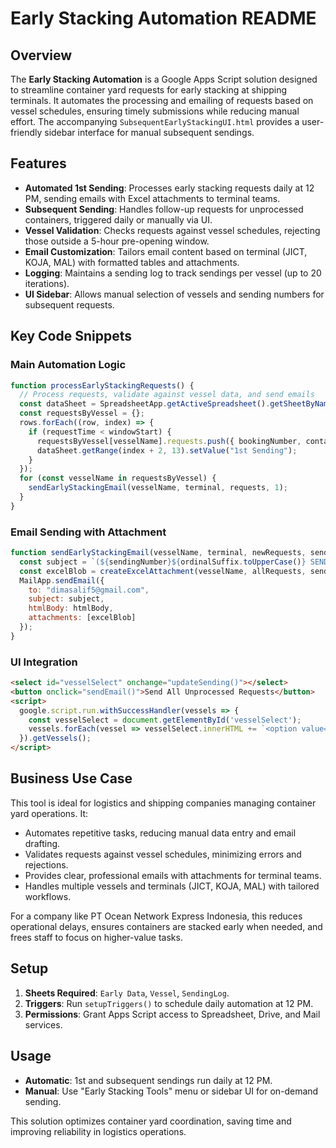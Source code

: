 # Early Stacking Automation README

## Overview
The **Early Stacking Automation** is a Google Apps Script solution designed to streamline container yard requests for early stacking at shipping terminals. It automates the processing and emailing of requests based on vessel schedules, ensuring timely submissions while reducing manual effort. The accompanying `SubsequentEarlyStackingUI.html` provides a user-friendly sidebar interface for manual subsequent sendings.

## Features
- **Automated 1st Sending**: Processes early stacking requests daily at 12 PM, sending emails with Excel attachments to terminal teams.
- **Subsequent Sending**: Handles follow-up requests for unprocessed containers, triggered daily or manually via UI.
- **Vessel Validation**: Checks requests against vessel schedules, rejecting those outside a 5-hour pre-opening window.
- **Email Customization**: Tailors email content based on terminal (JICT, KOJA, MAL) with formatted tables and attachments.
- **Logging**: Maintains a sending log to track sendings per vessel (up to 20 iterations).
- **UI Sidebar**: Allows manual selection of vessels and sending numbers for subsequent requests.

## Key Code Snippets
### Main Automation Logic
```javascript
function processEarlyStackingRequests() {
  // Process requests, validate against vessel data, and send emails
  const dataSheet = SpreadsheetApp.getActiveSpreadsheet().getSheetByName("Early Data");
  const requestsByVessel = {};
  rows.forEach((row, index) => {
    if (requestTime < windowStart) {
      requestsByVessel[vesselName].requests.push({ bookingNumber, containerNo, type, pod, weight, gateIn });
      dataSheet.getRange(index + 2, 13).setValue("1st Sending");
    }
  });
  for (const vesselName in requestsByVessel) {
    sendEarlyStackingEmail(vesselName, terminal, requests, 1);
  }
}
```

### Email Sending with Attachment
```javascript
function sendEarlyStackingEmail(vesselName, terminal, newRequests, sendingNumber) {
  const subject = `(${sendingNumber}${ordinalSuffix.toUpperCase()} SENDING) REQUEST EARLY STACKING - ${vesselName}`;
  const excelBlob = createExcelAttachment(vesselName, allRequests, sendingNumber);
  MailApp.sendEmail({
    to: "dimasalif5@gmail.com",
    subject: subject,
    htmlBody: htmlBody,
    attachments: [excelBlob]
  });
}
```

### UI Integration
```html
<select id="vesselSelect" onchange="updateSending()"></select>
<button onclick="sendEmail()">Send All Unprocessed Requests</button>
<script>
  google.script.run.withSuccessHandler(vessels => {
    const vesselSelect = document.getElementById('vesselSelect');
    vessels.forEach(vessel => vesselSelect.innerHTML += `<option value="${vessel}">${vessel}</option>`);
  }).getVessels();
</script>
```

## Business Use Case
This tool is ideal for logistics and shipping companies managing container yard operations. It:
- Automates repetitive tasks, reducing manual data entry and email drafting.
- Validates requests against vessel schedules, minimizing errors and rejections.
- Provides clear, professional emails with attachments for terminal teams.
- Handles multiple vessels and terminals (JICT, KOJA, MAL) with tailored workflows.

For a company like PT Ocean Network Express Indonesia, this reduces operational delays, ensures containers are stacked early when needed, and frees staff to focus on higher-value tasks.

## Setup
1. **Sheets Required**: `Early Data`, `Vessel`, `SendingLog`.
2. **Triggers**: Run `setupTriggers()` to schedule daily automation at 12 PM.
3. **Permissions**: Grant Apps Script access to Spreadsheet, Drive, and Mail services.

## Usage
- **Automatic**: 1st and subsequent sendings run daily at 12 PM.
- **Manual**: Use "Early Stacking Tools" menu or sidebar UI for on-demand sending.

This solution optimizes container yard coordination, saving time and improving reliability in logistics operations.
